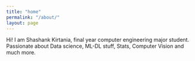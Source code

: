 ```yaml
---
title: "home"
permalink: "/about/"
layout: page
---
```

Hi! I am Shashank Kirtania, final year computer engineering major student. Passionate about Data science, ML-DL stuff, Stats, Computer Vision and much more.
